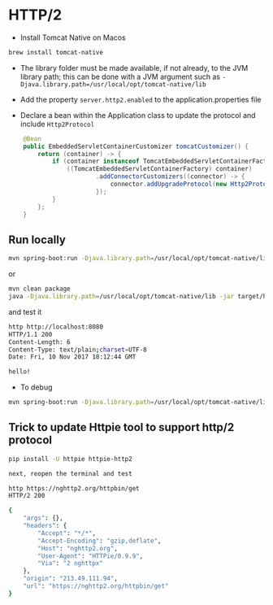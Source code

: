 # HTTP/2

- Install Tomcat Native on Macos
```bash
brew install tomcat-native
```

- The library folder must be made available, if not already, to the JVM library
  path; this can be done with a JVM argument such as
  `-Djava.library.path=/usr/local/opt/tomcat-native/lib`

- Add the property `server.http2.enabled` to the application.properties file

- Declare a bean within the Application class to update the protocol and include `Http2Protocol`
```java
	@Bean
	public EmbeddedServletContainerCustomizer tomcatCustomizer() {
		return (container) -> {
			if (container instanceof TomcatEmbeddedServletContainerFactory) {
				((TomcatEmbeddedServletContainerFactory) container)
						.addConnectorCustomizers((connector) -> {
							connector.addUpgradeProtocol(new Http2Protocol());
						});
			}
		};
	}
```

## Run locally
```bash
mvn spring-boot:run -Djava.library.path=/usr/local/opt/tomcat-native/lib
```

or

```bash
mvn clean package  
java -Djava.library.path=/usr/local/opt/tomcat-native/lib -jar target/http-2-1.0.0-SNAPSHOT.jar
```

and test it

```bash
http http://localhost:8080                                                                     
HTTP/1.1 200 
Content-Length: 6
Content-Type: text/plain;charset=UTF-8
Date: Fri, 10 Nov 2017 18:12:44 GMT

hello!
```

- To debug
```bash
mvn spring-boot:run -Djava.library.path=/usr/local/opt/tomcat-native/lib -Drun.jvmArguments="-Xdebug -Xrunjdwp:transport=dt_socket,server=y,suspend=y,address=5005"
```

## Trick to update Httpie tool to support http/2 protocol
```bash
pip install -U httpie httpie-http2

next, reopen the terminal and test

http https://nghttp2.org/httpbin/get
HTTP/2 200 

{
    "args": {}, 
    "headers": {
        "Accept": "*/*", 
        "Accept-Encoding": "gzip,deflate", 
        "Host": "nghttp2.org", 
        "User-Agent": "HTTPie/0.9.9", 
        "Via": "2 nghttpx"
    }, 
    "origin": "213.49.111.94", 
    "url": "https://nghttp2.org/httpbin/get"
}
```